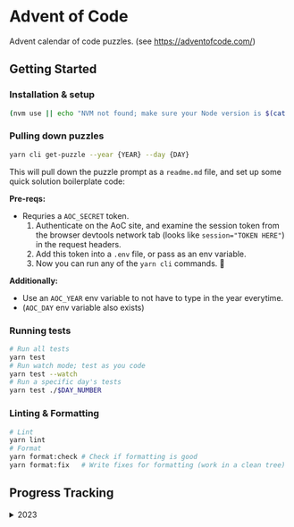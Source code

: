 # Advent of Code

Advent calendar of code puzzles. (see https://adventofcode.com/)

## Getting Started

### Installation & setup

```sh
(nvm use || echo "NVM not found; make sure your Node version is $(cat .nvmrc)") && yarn install
```

### Pulling down puzzles

```sh
yarn cli get-puzzle --year {YEAR} --day {DAY}
```

This will pull down the puzzle prompt as a `readme.md` file, and set up some quick solution boilerplate code:

**Pre-reqs:**

- Requries a `AOC_SECRET` token.
  1. Authenticate on the AoC site, and examine the session token from the browser devtools network tab (looks like `session="TOKEN HERE"`) in the request headers.
  2. Add this token into a `.env` file, or pass as an env variable.
  3. Now you can run any of the `yarn cli` commands. 🙂

**Additionally:**

- Use an `AOC_YEAR` env variable to not have to type in the year everytime.
- (`AOC_DAY` env variable also exists)

### Running tests

```sh
# Run all tests
yarn test
# Run watch mode; test as you code
yarn test --watch
# Run a specific day's tests
yarn test ./$DAY_NUMBER
```

### Linting & Formatting

```sh
# Lint
yarn lint
# Format
yarn format:check # Check if formatting is good
yarn format:fix   # Write fixes for formatting (work in a clean tree)
```

## Progress Tracking

<details>
<summary>2023</summary>

|  sun   |  mon   |  tues  |  wed   |  thu   |  fri   |  sat   |
| :----: | :----: | :----: | :----: | :----: | :----: | :----: |
|        |        |        |        |        |  ⭐⭐  | ⭐️⭐️ |
| ⭐️⭐️ | ⭐️⭐️ | ⭐️⭐️ | ⭐️⭐️ | ⭐️⭐️ | ⭐️⭐️ |   9    |
|   10   |   11   |   12   |   13   |   14   |   15   |   16   |
|   17   |   18   |   19   |   20   |   21   |   22   |   23   |
|   23   |   24   |   25   |   26   |   27   |   28   |   29   |
|   30   |   31   |        |        |        |        |        |

</details>
